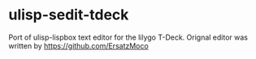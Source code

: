 # ulisp-sedit-tdeck
Port of ulisp-lispbox text editor for the lilygo T-Deck. Orignal editor was written by https://github.com/ErsatzMoco
